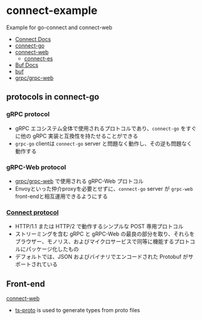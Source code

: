 # connect-example
Example for go-connect and connect-web

- [Connect Docs](https://connect.build/docs/introduction)
- [connect-go](https://github.com/bufbuild/connect-go)
- [connect-web](https://www.npmjs.com/package/@bufbuild/connect-web)
  - [connect-es](https://github.com/bufbuild/connect-es)
- [Buf Docs](https://docs.buf.build/installation)
- [buf](https://github.com/bufbuild/buf)
- [grpc/grpc-web](https://github.com/grpc/grpc-web)

## protocols in connect-go 
### gRPC protocol
- gRPC エコシステム全体で使用されるプロトコルであり、`connect-go` をすぐに他の gRPC 実装と互換性を持たせることができる
- `grpc-go` clientは `connect-go` server と問題なく動作し、その逆も問題なく動作する

### gRPC-Web protocol
- [grpc/grpc-web](https://github.com/grpc/grpc-web) で使用される gRPC-Web プロトコル
- Envoyといった仲介proxyを必要とせずに、`connect-go` server が `grpc-web` front-endと相互運用できるようにする

### [Connect protocol](https://connect.build/docs/protocol/)
- HTTP/1.1 または HTTP/2 で動作するシンプルな POST 専用プロトコル
- ストリーミングを含む gRPC と gRPC-Web の最良の部分を取り、それらをブラウザー、モノリス、およびマイクロサービスで同等に機能するプロトコルにパッケージ化したもの
- デフォルトでは、JSON およびバイナリでエンコードされた Protobuf がサポートされている

## Front-end
[connect-web](./web/README)

- [ts-proto](https://github.com/stephenh/ts-proto) is used to generate types from proto files